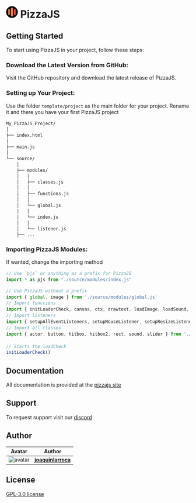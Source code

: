 
# ![Logo](/source/icons/favicon32x.png) PizzaJS

## Getting Started
To start using PizzaJS in your project, follow these steps:

### Download the Latest Version from GitHub:
Visit the GitHub repository and download the latest release of PizzaJS. 

### Setting up Your Project:
Use the folder `template/project` as the main folder for your project. Rename it and there you have your first PizzaJS project

```
My_PizzaJS_Project/
│
├── index.html
│
├── main.js
│
└── source/
    │
    ├── modules/
    │   │
    │   ├── classes.js
    │   │
    │   ├── functions.js
    │   │
    │   └── global.js
    │   │
    │   └── index.js
    │   │
    │   └── listener.js
    ├── ...
```

### Importing PizzaJS Modules:
If wanted, change the importing method

```js
// Use `pjs` or anything as a prefix for PizzaJS
import * as pjs from "./source/modules/index.js"
```

```js
// Use PizzaJS without a prefix
import { global, image } from './source/modules/global.js'
// Import functions
import { initLoaderCheck, canvas, ctx, drawtext, loadImage, loadSound, loadFont, fillRect, setup, start, clear, fitText, measureTextWidth } from './source/modules/functions.js';
// Import listeners
import { setupAllEventListeners, setupMouseListener, setupResizeListener, setupKeyboardListener, keyPressed, mouse, pressedKeys } from './source/modules/listener.js';
// Import all classes
import { actor, button, hitbox, hitbox2, rect, sound, slider } from './source/modules/classes.js';

// Starts the loadCheck
initLoaderCheck()
```

## Documentation
All documentation is provided at the [pizzajs site](https://joaquinlarroca.github.io/pizzajs/)

## Support
To request support visit our [discord](https://discord.gg/BmNS5aBEPT)

## Author
| Avatar | Author |
|--------|-------------------------|
| <img src="https://avatars.githubusercontent.com/u/52870198?v=4" alt="avatar" width="32"/> |  [**joaquinlarroca**](https://github.com/joaquinlarroca/) | 

## License
[GPL-3.0 license](LICENSE)
